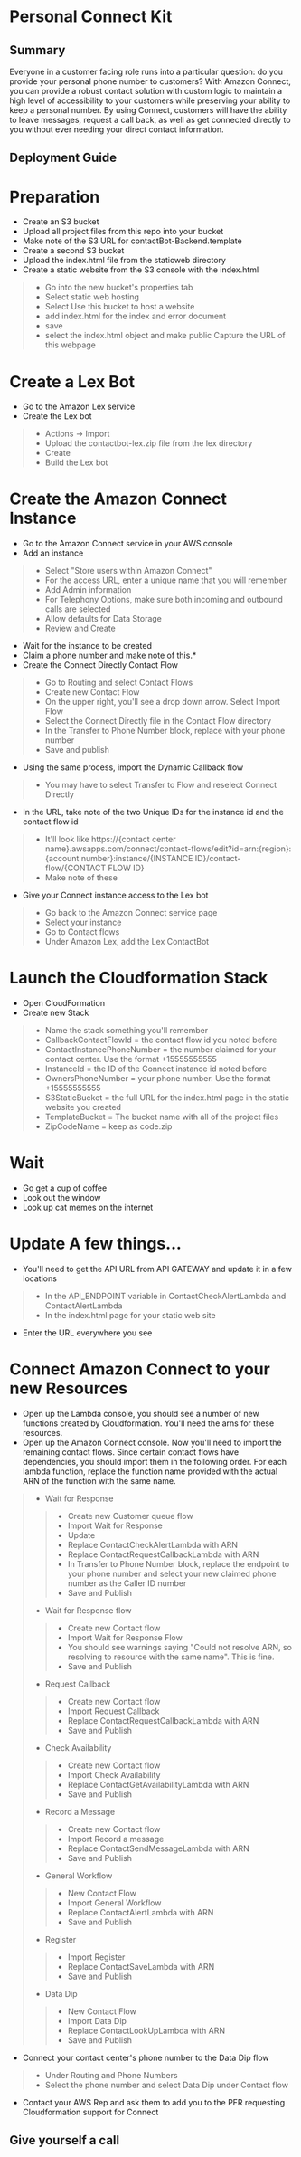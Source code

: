 # Personal Connect Kit

## Summary
Everyone in a customer facing role runs into a particular question: do you provide your personal phone number to customers? With Amazon Connect, you can provide a robust contact solution with custom logic to maintain a high level of accessibility to your customers while preserving your ability to keep a personal number. By using Connect, customers will have the ability to leave messages, request a call back, as well as get connected directly to you without ever needing your direct contact information. 

## Deployment Guide

# Preparation

* Create an S3 bucket
* Upload all project files from this repo into your bucket
* Make note of the S3 URL for contactBot-Backend.template
* Create a second S3 bucket
* Upload the index.html file from the staticweb directory
* Create a static website from the S3 console with the index.html 
>* Go into the new bucket's properties tab
>* Select static web hosting
>* Select Use this bucket to host a website
>* add index.html for the index and error document
>* save
>* select the index.html object and make public
> Capture the URL of this webpage

# Create a Lex Bot
* Go to the Amazon Lex service
* Create the Lex bot
>* Actions -> Import
>* Upload the contactbot-lex.zip file from the lex directory
>* Create
>* Build the Lex bot

# Create the Amazon Connect Instance

* Go to the Amazon Connect service in your AWS console
* Add an instance
>* Select "Store users within Amazon Connect"
>* For the access URL, enter a unique name that you will remember
>* Add Admin information
>* For Telephony Options, make sure both incoming and outbound calls are selected
>* Allow defaults for Data Storage
>* Review and Create
* Wait for the instance to be created
* Claim a phone number and make note of this.* 
* Create the Connect Directly Contact Flow
>* Go to Routing and select Contact Flows
>* Create new Contact Flow
>* On the upper right, you'll see a drop down arrow.  Select Import Flow
>* Select the Connect Directly file in the Contact Flow directory
>* In the Transfer to Phone Number block, replace with your phone number
>* Save and publish
* Using the same process, import the Dynamic Callback flow
>* You may have to select Transfer to Flow and reselect Connect Directly
* In the URL, take note of the two Unique IDs for the instance id and the contact flow id
>* It'll look like https://{contact center name}.awsapps.com/connect/contact-flows/edit?id=arn:{region}:{account number}:instance/{INSTANCE ID}/contact-flow/{CONTACT FLOW ID}
>* Make note of these
* Give your Connect instance access to the Lex bot
>* Go back to the Amazon Connect service page
>* Select your instance
>* Go to Contact flows
>* Under Amazon Lex, add the Lex ContactBot




# Launch the Cloudformation Stack
* Open CloudFormation
* Create new Stack
>* Name the stack something you'll remember
>* CallbackContactFlowId = the contact flow id you noted before
>* ContactInstancePhoneNumber = the number claimed for your contact center.  Use the format +15555555555
>* InstanceId = the ID of the Connect instance id noted before
>* OwnersPhoneNumber = your phone number. Use the format +15555555555
>* S3StaticBucket = the full URL for the index.html page in the static website you created
>* TemplateBucket = The bucket name with all of the project files
>* ZipCodeName = keep as code.zip

# Wait
* Go get a cup of coffee
* Look out the window
* Look up cat memes on the internet

# Update A few things...
* You'll need to get the API URL from API GATEWAY and update it in a few locations
>* In the API_ENDPOINT variable in ContactCheckAlertLambda and ContactAlertLambda
>* In the index.html page for your static web site
* Enter the URL everywhere you see <PUT API URL HERE>

# Connect Amazon Connect to your new Resources
* Open up the Lambda console, you should see a number of new functions created by Cloudformation.  You'll need the arns for these resources.
* Open up the Amazon Connect console. Now you'll need to import the remaining contact flows.  Since certain contact flows have dependencies, you should import them in the following order.  For each lambda function, replace the function name provided with the actual ARN of the function with the same name.
>* Wait for Response
>>* Create new Customer queue flow
>>* Import Wait for Response
>>* Update
>>* Replace ContactCheckAlertLambda with ARN
>>* Replace ContactRequestCallbackLambda with ARN
>>* In Transfer to Phone Number block, replace the endpoint to your phone number and select your new claimed phone number as the Caller ID number 
>>* Save and Publish
>* Wait for Response flow 
>>* Create new Contact flow
>>* Import Wait for Response Flow
>>* You should see warnings saying "Could not resolve ARN, so resolving to resource with the same name".  This is fine.
>>* Save and Publish
>* Request Callback
>>* Create new Contact flow
>>* Import Request Callback
>>* Replace ContactRequestCallbackLambda with ARN
>>* Save and Publish
>* Check Availability
>>* Create new Contact flow
>>* Import Check Availability
>>* Replace ContactGetAvailabilityLambda with ARN
>>* Save and Publish
>* Record a Message
>>* Create new Contact flow
>>* Import Record a message
>>* Replace ContactSendMessageLambda with ARN
>>* Save and Publish
>* General Workflow
>>* New Contact Flow
>>* Import General Workflow
>>* Replace ContactAlertLambda with ARN
>>* Save and Publish
>* Register
>>* Import Register
>>* Replace ContactSaveLambda with ARN
>>* Save and Publish
>* Data Dip
>>* New Contact Flow
>>* Import Data Dip
>>* Replace ContactLookUpLambda with ARN
>>* Save and Publish
* Connect your contact center's phone number to the Data Dip flow
>* Under Routing and Phone Numbers
>* Select the phone number and select Data Dip under Contact flow
* Contact your AWS Rep and ask them to add you to the PFR requesting Cloudformation support for Connect

## Give yourself a call

